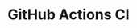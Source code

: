 # GitHub Actions CI


























































































































































































































































































































































































































































































































































































































































































































































































































































































































































































































































































































































































































































































































































































































































































































































































































































































































































































































































































































































































































































































































































































































































































































































































































































































































































































































































































































































































































































































































































































































































































































































































































































































































































































































































































































































































































































































